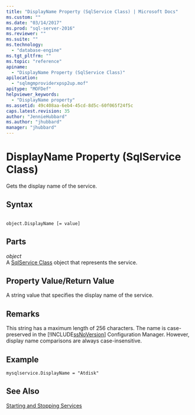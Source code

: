 ```yaml
---
title: "DisplayName Property (SqlService Class) | Microsoft Docs"
ms.custom: ""
ms.date: "03/14/2017"
ms.prod: "sql-server-2016"
ms.reviewer: ""
ms.suite: ""
ms.technology: 
  - "database-engine"
ms.tgt_pltfrm: ""
ms.topic: "reference"
apiname: 
  - "DisplayName Property (SqlService Class)"
apilocation: 
  - "sqlmgmproviderxpsp2up.mof"
apitype: "MOFDef"
helpviewer_keywords: 
  - "DisplayName property"
ms.assetid: 49c408aa-6eb4-45cd-8d5c-60f065f24f5c
caps.latest.revision: 35
author: "JennieHubbard"
ms.author: "jhubbard"
manager: "jhubbard"
---
```

# DisplayName Property (SqlService Class)
  Gets the display name of the service.  
  
## Syntax  
  
```  
  
object.DisplayName [= value]  
```  
  
## Parts  
 *object*  
 A [SqlService Class](../../../relational-databases/wmi-provider-configuration-classes/sqlservice-class/sqlservice-class.md) object that represents the service.  
  
## Property Value/Return Value  
 A string value that specifies the display name of the service.  
  
## Remarks  
 This string has a maximum length of 256 characters. The name is case-preserved in the [!INCLUDE[ssNoVersion](../../../includes/ssnoversion-md.md)] Configuration Manager. However, display name comparisons are always case-insensitive.  
  
## Example  
  
```  
mysqlservice.DisplayName = "Atdisk"  
```  
  
## See Also  
 [Starting and Stopping Services](http://technet.microsoft.com/library/ms174886\(v=sql.105\).aspx)  
  
  